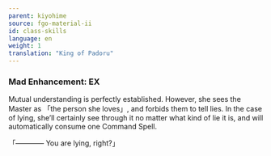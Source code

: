 ```yaml
---
parent: kiyohime
source: fgo-material-ii
id: class-skills
language: en
weight: 1
translation: "King of Padoru"
---
```


### Mad Enhancement: EX

Mutual understanding is perfectly established.
However, she sees the Master as 「the person she loves」, and forbids them to tell lies.
In the case of lying, she’ll certainly see through it no matter what kind of lie it is, and will automatically consume one Command Spell.

「———— You are lying, right?」
